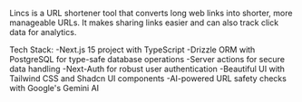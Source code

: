 Lincs is a URL shortener tool that converts long web links into shorter, more manageable URLs. It makes sharing links easier and can also track click data for analytics.

Tech Stack:
-Next.js 15 project with TypeScript
-Drizzle ORM with PostgreSQL for type-safe database operations
-Server actions for secure data handling
-Next-Auth for robust user authentication
-Beautiful UI with Tailwind CSS and Shadcn UI components
-AI-powered URL safety checks with Google's Gemini AI
